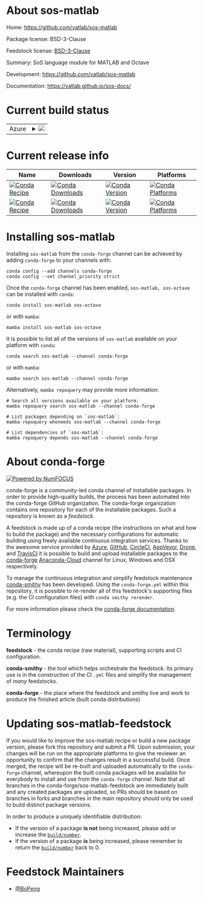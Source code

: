 About sos-matlab
================

Home: https://github.com/vatlab/sos-matlab

Package license: BSD-3-Clause

Feedstock license: [BSD-3-Clause](https://github.com/conda-forge/sos-matlab-feedstock/blob/master/LICENSE.txt)

Summary: SoS language module for MATLAB and Octave

Development: https://github.com/vatlab/sos-matlab

Documentation: https://vatlab.github.io/sos-docs/

Current build status
====================


<table>
    
  <tr>
    <td>Azure</td>
    <td>
      <details>
        <summary>
          <a href="https://dev.azure.com/conda-forge/feedstock-builds/_build/latest?definitionId=7939&branchName=master">
            <img src="https://dev.azure.com/conda-forge/feedstock-builds/_apis/build/status/sos-matlab-feedstock?branchName=master">
          </a>
        </summary>
        <table>
          <thead><tr><th>Variant</th><th>Status</th></tr></thead>
          <tbody><tr>
              <td>linux_64</td>
              <td>
                <a href="https://dev.azure.com/conda-forge/feedstock-builds/_build/latest?definitionId=7939&branchName=master">
                  <img src="https://dev.azure.com/conda-forge/feedstock-builds/_apis/build/status/sos-matlab-feedstock?branchName=master&jobName=linux&configuration=linux_64_" alt="variant">
                </a>
              </td>
            </tr><tr>
              <td>osx_64</td>
              <td>
                <a href="https://dev.azure.com/conda-forge/feedstock-builds/_build/latest?definitionId=7939&branchName=master">
                  <img src="https://dev.azure.com/conda-forge/feedstock-builds/_apis/build/status/sos-matlab-feedstock?branchName=master&jobName=osx&configuration=osx_64_" alt="variant">
                </a>
              </td>
            </tr><tr>
              <td>win_64</td>
              <td>
                <a href="https://dev.azure.com/conda-forge/feedstock-builds/_build/latest?definitionId=7939&branchName=master">
                  <img src="https://dev.azure.com/conda-forge/feedstock-builds/_apis/build/status/sos-matlab-feedstock?branchName=master&jobName=win&configuration=win_64_" alt="variant">
                </a>
              </td>
            </tr>
          </tbody>
        </table>
      </details>
    </td>
  </tr>
</table>

Current release info
====================

| Name | Downloads | Version | Platforms |
| --- | --- | --- | --- |
| [![Conda Recipe](https://img.shields.io/badge/recipe-sos--matlab-green.svg)](https://anaconda.org/conda-forge/sos-matlab) | [![Conda Downloads](https://img.shields.io/conda/dn/conda-forge/sos-matlab.svg)](https://anaconda.org/conda-forge/sos-matlab) | [![Conda Version](https://img.shields.io/conda/vn/conda-forge/sos-matlab.svg)](https://anaconda.org/conda-forge/sos-matlab) | [![Conda Platforms](https://img.shields.io/conda/pn/conda-forge/sos-matlab.svg)](https://anaconda.org/conda-forge/sos-matlab) |
| [![Conda Recipe](https://img.shields.io/badge/recipe-sos--octave-green.svg)](https://anaconda.org/conda-forge/sos-octave) | [![Conda Downloads](https://img.shields.io/conda/dn/conda-forge/sos-octave.svg)](https://anaconda.org/conda-forge/sos-octave) | [![Conda Version](https://img.shields.io/conda/vn/conda-forge/sos-octave.svg)](https://anaconda.org/conda-forge/sos-octave) | [![Conda Platforms](https://img.shields.io/conda/pn/conda-forge/sos-octave.svg)](https://anaconda.org/conda-forge/sos-octave) |

Installing sos-matlab
=====================

Installing `sos-matlab` from the `conda-forge` channel can be achieved by adding `conda-forge` to your channels with:

```
conda config --add channels conda-forge
conda config --set channel_priority strict
```

Once the `conda-forge` channel has been enabled, `sos-matlab, sos-octave` can be installed with `conda`:

```
conda install sos-matlab sos-octave
```

or with `mamba`:

```
mamba install sos-matlab sos-octave
```

It is possible to list all of the versions of `sos-matlab` available on your platform with `conda`:

```
conda search sos-matlab --channel conda-forge
```

or with `mamba`:

```
mamba search sos-matlab --channel conda-forge
```

Alternatively, `mamba repoquery` may provide more information:

```
# Search all versions available on your platform:
mamba repoquery search sos-matlab --channel conda-forge

# List packages depending on `sos-matlab`:
mamba repoquery whoneeds sos-matlab --channel conda-forge

# List dependencies of `sos-matlab`:
mamba repoquery depends sos-matlab --channel conda-forge
```


About conda-forge
=================

[![Powered by
NumFOCUS](https://img.shields.io/badge/powered%20by-NumFOCUS-orange.svg?style=flat&colorA=E1523D&colorB=007D8A)](https://numfocus.org)

conda-forge is a community-led conda channel of installable packages.
In order to provide high-quality builds, the process has been automated into the
conda-forge GitHub organization. The conda-forge organization contains one repository
for each of the installable packages. Such a repository is known as a *feedstock*.

A feedstock is made up of a conda recipe (the instructions on what and how to build
the package) and the necessary configurations for automatic building using freely
available continuous integration services. Thanks to the awesome service provided by
[Azure](https://azure.microsoft.com/en-us/services/devops/), [GitHub](https://github.com/),
[CircleCI](https://circleci.com/), [AppVeyor](https://www.appveyor.com/),
[Drone](https://cloud.drone.io/welcome), and [TravisCI](https://travis-ci.com/)
it is possible to build and upload installable packages to the
[conda-forge](https://anaconda.org/conda-forge) [Anaconda-Cloud](https://anaconda.org/)
channel for Linux, Windows and OSX respectively.

To manage the continuous integration and simplify feedstock maintenance
[conda-smithy](https://github.com/conda-forge/conda-smithy) has been developed.
Using the ``conda-forge.yml`` within this repository, it is possible to re-render all of
this feedstock's supporting files (e.g. the CI configuration files) with ``conda smithy rerender``.

For more information please check the [conda-forge documentation](https://conda-forge.org/docs/).

Terminology
===========

**feedstock** - the conda recipe (raw material), supporting scripts and CI configuration.

**conda-smithy** - the tool which helps orchestrate the feedstock.
                   Its primary use is in the construction of the CI ``.yml`` files
                   and simplify the management of *many* feedstocks.

**conda-forge** - the place where the feedstock and smithy live and work to
                  produce the finished article (built conda distributions)


Updating sos-matlab-feedstock
=============================

If you would like to improve the sos-matlab recipe or build a new
package version, please fork this repository and submit a PR. Upon submission,
your changes will be run on the appropriate platforms to give the reviewer an
opportunity to confirm that the changes result in a successful build. Once
merged, the recipe will be re-built and uploaded automatically to the
`conda-forge` channel, whereupon the built conda packages will be available for
everybody to install and use from the `conda-forge` channel.
Note that all branches in the conda-forge/sos-matlab-feedstock are
immediately built and any created packages are uploaded, so PRs should be based
on branches in forks and branches in the main repository should only be used to
build distinct package versions.

In order to produce a uniquely identifiable distribution:
 * If the version of a package **is not** being increased, please add or increase
   the [``build/number``](https://docs.conda.io/projects/conda-build/en/latest/resources/define-metadata.html#build-number-and-string).
 * If the version of a package **is** being increased, please remember to return
   the [``build/number``](https://docs.conda.io/projects/conda-build/en/latest/resources/define-metadata.html#build-number-and-string)
   back to 0.

Feedstock Maintainers
=====================

* [@BoPeng](https://github.com/BoPeng/)

